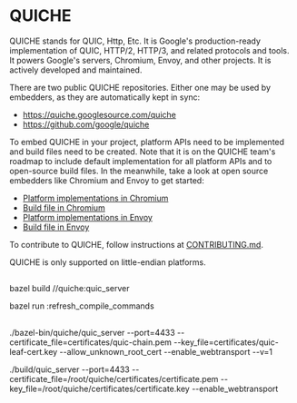 # QUICHE

QUICHE stands for QUIC, Http, Etc. It is Google's production-ready
implementation of QUIC, HTTP/2, HTTP/3, and related protocols and tools. It
powers Google's servers, Chromium, Envoy, and other projects. It is actively
developed and maintained.

There are two public QUICHE repositories. Either one may be used by embedders,
as they are automatically kept in sync:

*   https://quiche.googlesource.com/quiche
*   https://github.com/google/quiche

To embed QUICHE in your project, platform APIs need to be implemented and build
files need to be created. Note that it is on the QUICHE team's roadmap to
include default implementation for all platform APIs and to open-source build
files. In the meanwhile, take a look at open source embedders like Chromium and
Envoy to get started:

*   [Platform implementations in Chromium](https://source.chromium.org/chromium/chromium/src/+/main:net/third_party/quiche/overrides/quiche_platform_impl/)
*   [Build file in Chromium](https://source.chromium.org/chromium/chromium/src/+/main:net/third_party/quiche/BUILD.gn)
*   [Platform implementations in Envoy](https://github.com/envoyproxy/envoy/tree/master/source/common/quic/platform)
*   [Build file in Envoy](https://github.com/envoyproxy/envoy/blob/main/bazel/external/quiche.BUILD)

To contribute to QUICHE, follow instructions at
[CONTRIBUTING.md](CONTRIBUTING.md).

QUICHE is only supported on little-endian platforms.

##

bazel build //quiche:quic_server

bazel run :refresh_compile_commands
##

./bazel-bin/quiche/quic_server --port=4433 --certificate_file=certificates/quic-chain.pem --key_file=certificates/quic-leaf-cert.key --allow_unknown_root_cert --enable_webtransport --v=1


./build/quic_server --port=4433 --certificate_file=/root/quiche/certificates/certificate.pem --key_file=/root/quiche/certificates/certificate.key --enable_webtransport 

##

